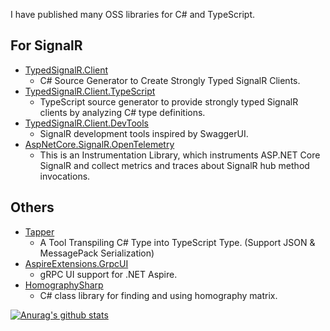 I have published many OSS libraries for C# and TypeScript.

## For SignalR

- [TypedSignalR.Client](https://github.com/nenoNaninu/TypedSignalR.Client)
    - C# Source Generator to Create Strongly Typed SignalR Clients. 
- [TypedSignalR.Client.TypeScript](https://github.com/nenoNaninu/TypedSignalR.Client.TypeScript)
    - TypeScript source generator to provide strongly typed SignalR clients by analyzing C# type definitions. 
- [TypedSignalR.Client.DevTools](https://github.com/nenoNaninu/TypedSignalR.Client.DevTools)
    - SignalR development tools inspired by SwaggerUI. 
- [AspNetCore.SignalR.OpenTelemetry](https://github.com/nenoNaninu/AspNetCore.SignalR.OpenTelemetry)
    - This is an Instrumentation Library, which instruments ASP.NET Core SignalR and collect metrics and traces about SignalR hub method invocations. 

## Others

- [Tapper](https://github.com/nenoNaninu/Tapper)
    - A Tool Transpiling C# Type into TypeScript Type. (Support JSON & MessagePack Serialization) 
- [AspireExtensions.GrpcUI](https://github.com/nenoNaninu/AspireExtensions.GrpcUI)
    - gRPC UI support for .NET Aspire. 
- [HomographySharp](https://github.com/nenoNaninu/HomographySharp)
    - C# class library for finding and using homography matrix. 


[![Anurag's github stats](https://github-readme-stats.vercel.app/api?username=nenoNaninu&count_private=true&show_icons=true)](https://github.com/anuraghazra/github-readme-stats)
<!-- [![Top Langs](https://github-readme-stats.vercel.app/api/top-langs/?username=nenoNaninu)](https://github.com/anuraghazra/github-readme-stats) -->
